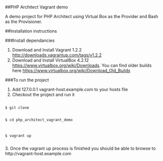 ##PHP Architect Vagrant demo

A demo project for PHP Architect using Virtual Box as the Provider and Bash as the Provisioner.

##Installation instructions

###Install dependancies
1. Download and Install Vagrant 1.2.2 http://downloads.vagrantup.com/tags/v1.2.2
2. Download and Install VirtualBox 4.2.12 https://www.virtualbox.org/wiki/Downloads. You can find older builds here https://www.virtualbox.org/wiki/Download_Old_Builds

###To run the project
1. Add 127.0.0.1 vagrant-host.example.com to your hosts file
2. Checkout the project and run it
<code>
$ git clone <http://www.github.com/jeremyquinton/php_architect_vagrant_demo>

$ cd php_architect_vagrant_demo

$ vagrant up 

</code>
3. Once the vagrant up process is finished you should be able to browse to http://vagrant-host.example.com
